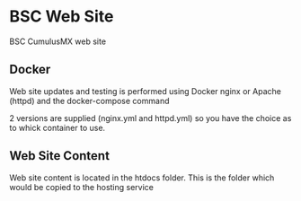 # BSC Web Site
BSC CumulusMX web site 

## Docker
Web site updates and testing is performed using Docker nginx or Apache (httpd) and the docker-compose command

2 versions are supplied (nginx.yml and httpd.yml) so you have the choice as to whick container to use.

## Web Site Content

Web site content is located in the htdocs folder. This is the folder which would be copied to the hosting service